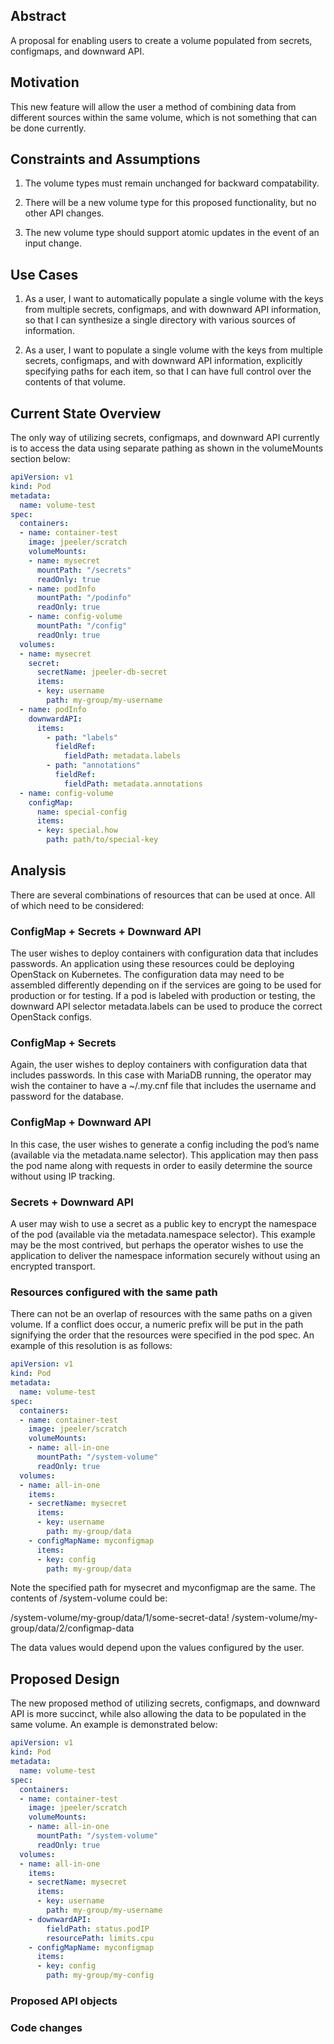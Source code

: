 ## Abstract

A proposal for enabling users to create a volume populated from secrets,
configmaps, and downward API.

## Motivation

This new feature will allow the user a method of combining data from different
sources within the same volume, which is not something that can be done
currently.

## Constraints and Assumptions

1.  The volume types must remain unchanged for backward compatability.

2.  There will be a new volume type for this proposed functionality, but no
    other API changes.

3.  The new volume type should support atomic updates in the event of an input
    change.

## Use Cases

1.  As a user, I want to automatically populate a single volume with the keys
    from multiple secrets, configmaps, and with downward API information, so
    that I can synthesize a single directory with various sources of
    information.

2.  As a user, I want to populate a single volume with the keys from multiple
    secrets, configmaps, and with downward API information, explicitly
    specifying paths for each item, so that I can have full control over the
    contents of that volume.

## Current State Overview

The only way of utilizing secrets, configmaps, and downward API currently is
to access the data using separate pathing as shown in the volumeMounts section
below:

```yaml
apiVersion: v1
kind: Pod
metadata:
  name: volume-test
spec:
  containers:
  - name: container-test
    image: jpeeler/scratch
    volumeMounts:
    - name: mysecret
      mountPath: "/secrets"
      readOnly: true
    - name: podInfo
      mountPath: "/podinfo"
      readOnly: true
    - name: config-volume
      mountPath: "/config"
      readOnly: true
  volumes:
  - name: mysecret
    secret:
      secretName: jpeeler-db-secret
      items:
      - key: username
        path: my-group/my-username
  - name: podInfo
    downwardAPI:
      items:
        - path: "labels"
          fieldRef:
            fieldPath: metadata.labels
        - path: "annotations"
          fieldRef:
            fieldPath: metadata.annotations
  - name: config-volume
    configMap:
      name: special-config
      items:
      - key: special.how
        path: path/to/special-key
```

## Analysis

There are several combinations of resources that can be used at once. All of
which need to be considered:

### ConfigMap + Secrets + Downward API

The user wishes to deploy containers with configuration data that includes
passwords. An application using these resources could be deploying OpenStack
on Kubernetes. The configuration data may need to be assembled differently
depending on if the services are going to be used for production or for
testing. If a pod is labeled with production or testing, the downward API
selector metadata.labels can be used to produce the correct OpenStack configs.

### ConfigMap + Secrets

Again, the user wishes to deploy containers with configuration data that
includes passwords. In this case with MariaDB running, the operator may wish
the container to have a ~/.my.cnf file that includes the username and password
for the database.

### ConfigMap + Downward API

In this case, the user wishes to generate a config including the pod’s name
(available via the metadata.name selector). This application may then pass the
pod name along with requests in order to easily determine the source without
using IP tracking.

### Secrets + Downward API

A user may wish to use a secret as a public key to encrypt the namespace of
the pod (available via the metadata.namespace selector). This example may be
the most contrived, but perhaps the operator wishes to use the application to
deliver the namespace information securely without using an encrypted
transport.

### Resources configured with the same path

There can not be an overlap of resources with the same paths on a given volume.
If a conflict does occur, a numeric prefix will be put in the path signifying
the order that the resources were specified in the pod spec. An example of this
resolution is as follows:

```yaml
apiVersion: v1
kind: Pod
metadata:
  name: volume-test
spec:
  containers:
  - name: container-test
    image: jpeeler/scratch
    volumeMounts:
    - name: all-in-one
      mountPath: "/system-volume"
      readOnly: true
  volumes:
  - name: all-in-one
    items:
    - secretName: mysecret
      items:
      - key: username
        path: my-group/data
    - configMapName: myconfigmap
      items:
      - key: config
        path: my-group/data
```

Note the specified path for mysecret and myconfigmap are the same. The contents
of /system-volume could be:

/system-volume/my-group/data/1/some-secret-data!
/system-volume/my-group/data/2/configmap-data

The data values would depend upon the values configured by the user.

## Proposed Design

The new proposed method of utilizing secrets, configmaps, and downward API is 
more succinct, while also allowing the data to be populated in the same volume.
An example is demonstrated below:

```yaml
apiVersion: v1
kind: Pod
metadata:
  name: volume-test
spec:
  containers:
  - name: container-test
    image: jpeeler/scratch
    volumeMounts:
    - name: all-in-one
      mountPath: "/system-volume"
      readOnly: true
  volumes:
  - name: all-in-one
    items:
    - secretName: mysecret
      items:
      - key: username
        path: my-group/my-username
    - downwardAPI:
        fieldPath: status.podIP
        resourcePath: limits.cpu
    - configMapName: myconfigmap
      items:
      - key: config
        path: my-group/my-config
```

### Proposed API objects

### Code changes
